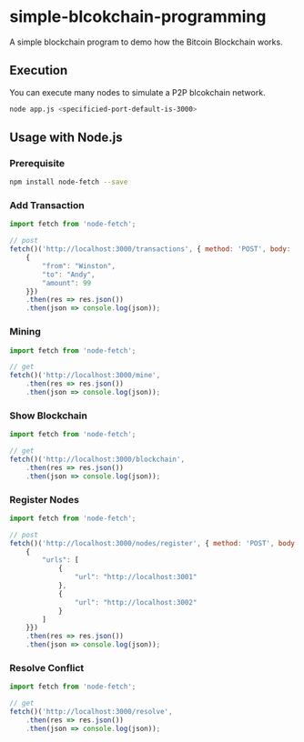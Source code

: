 # simple-blcokchain-programming

A simple blockchain program to demo how the Bitcoin Blockchain works. 

## Execution

You can execute many nodes to simulate a P2P blcokchain network.

```sh
node app.js <specificied-port-default-is-3000>
```

## Usage with Node.js

### Prerequisite
```sh
npm install node-fetch --save
```

### Add Transaction
```js
import fetch from 'node-fetch';

// post
fetch()('http://localhost:3000/transactions', { method: 'POST', body:
    {
        "from": "Winston",
        "to": "Andy",
        "amount": 99
    }})
	.then(res => res.json())
	.then(json => console.log(json));

```

### Mining
```js
import fetch from 'node-fetch';

// get
fetch()('http://localhost:3000/mine', 
	.then(res => res.json())
	.then(json => console.log(json));

```

### Show Blockchain
```js
import fetch from 'node-fetch';

// get
fetch()('http://localhost:3000/blockchain', 
	.then(res => res.json())
	.then(json => console.log(json));

```

### Register Nodes
```js
import fetch from 'node-fetch';

// post
fetch()('http://localhost:3000/nodes/register', { method: 'POST', body:
    {
        "urls": [
            {
                "url": "http://localhost:3001"
            },
            {
                "url": "http://localhost:3002"
            }
        ]
    }})
	.then(res => res.json())
	.then(json => console.log(json));

```

### Resolve Conflict
```js
import fetch from 'node-fetch';

// get
fetch()('http://localhost:3000/resolve', 
	.then(res => res.json())
	.then(json => console.log(json));

```